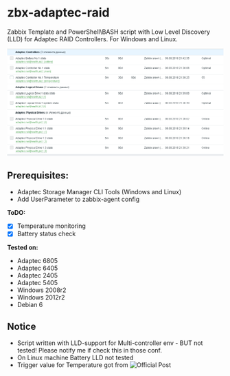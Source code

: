 # zbx-adaptec-raid
Zabbix Template and PowerShell\BASH script with Low Level Discovery (LLD) for Adaptec RAID Controllers.
For Windows and Linux.

![alt_text](https://github.com/GOID1989/zbx-adaptec-raid/blob/master/adaptec-raid.png)

## Prerequisites:
 - Adaptec Storage Manager CLI Tools (Windows and Linux)
 - Add UserParameter to zabbix-agent config

**ToDO:**
 - [X] Temperature monitoring
 - [X] Battery status check
 
**Tested on:**
 - Adaptec 6805
 - Adaptec 6405
 - Adaptec 2405
 - Adaptec 5405
 - Windows 2008r2
 - Windows 2012r2
 - Debian 6

## Notice
 - Script written with LLD-support for Multi-controller env - BUT not tested! Please notify me if check this in those conf.
 - On Linux machine Battery LLD not tested
 - Trigger value for Temperature got from ![Official Post](http://ask.microsemi.com/app/answers/detail/a_id/15345/~/temperature-requirement-for-series-2%2C-5%2C-6%2C-7%2C-and-8-adaptec-raid-controllers)
